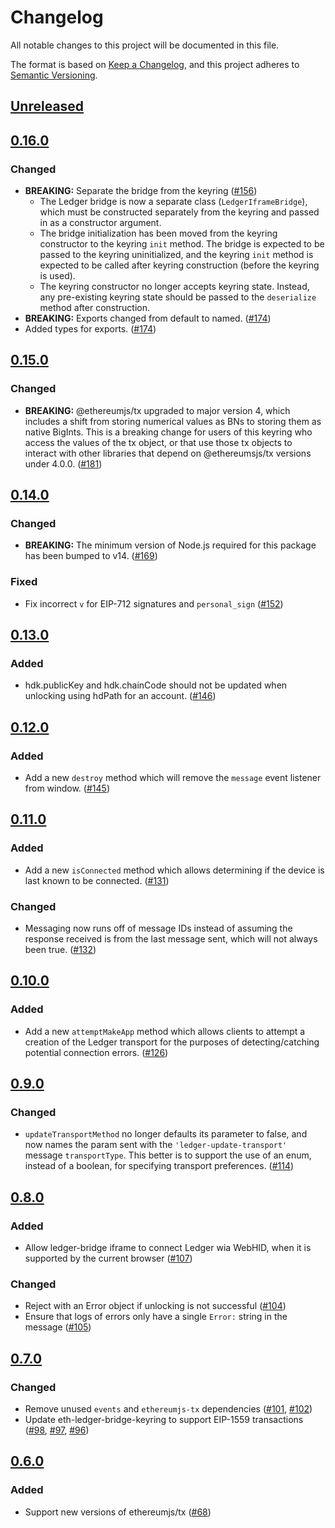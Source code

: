# Changelog
All notable changes to this project will be documented in this file.

The format is based on [Keep a Changelog](https://keepachangelog.com/en/1.0.0/),
and this project adheres to [Semantic Versioning](https://semver.org/spec/v2.0.0.html).

## [Unreleased]

## [0.16.0]
### Changed
- **BREAKING:** Separate the bridge from the keyring ([#156](https://github.com/MetaMask/eth-ledger-bridge-keyring/pull/156))
  - The Ledger bridge is now a separate class (`LedgerIframeBridge`), which must be constructed separately from the keyring and passed in as a constructor argument.
  - The bridge initialization has been moved from the keyring constructor to the keyring `init` method. The bridge is expected to be passed to the keyring uninitialized, and the keyring `init` method is expected to be called after keyring construction (before the keyring is used).
  - The keyring constructor no longer accepts keyring state. Instead, any pre-existing keyring state should be passed to the `deserialize` method after construction.
- **BREAKING:** Exports changed from default to named. ([#174](https://github.com/MetaMask/eth-ledger-bridge-keyring/pull/174))
- Added types for exports. ([#174](https://github.com/MetaMask/eth-ledger-bridge-keyring/pull/174))

## [0.15.0]
### Changed
- **BREAKING:** @ethereumjs/tx upgraded to major version 4, which includes a shift from storing numerical values as BNs to storing them as native BigInts. This is a breaking change for users of this keyring who access the values of the tx object, or that use those tx objects to interact with other libraries that depend on @ethereumsjs/tx versions under 4.0.0. ([#181](https://github.com/MetaMask/eth-ledger-bridge-keyring/pull/181))

## [0.14.0]
### Changed
- **BREAKING:** The minimum version of Node.js required for this package has been bumped to v14. ([#169](https://github.com/MetaMask/eth-ledger-bridge-keyring/pull/169))

### Fixed
- Fix incorrect `v` for EIP-712 signatures and `personal_sign` ([#152](https://github.com/MetaMask/eth-ledger-bridge-keyring/pull/152))

## [0.13.0]
### Added
- hdk.publicKey and hdk.chainCode should not be updated when unlocking using hdPath for an account.  ([#146](https://github.com/MetaMask/eth-ledger-bridge-keyring/pull/146))

## [0.12.0]
### Added
- Add a new `destroy` method which will remove the `message` event listener from window.  ([#145](https://github.com/MetaMask/eth-ledger-bridge-keyring/pull/145))

## [0.11.0]
### Added
- Add a new `isConnected` method which allows determining if the device is last known to be connected.  ([#131](https://github.com/MetaMask/eth-ledger-bridge-keyring/pull/131))

### Changed
- Messaging now runs off of message IDs instead of assuming the response received is from the last message sent, which will not always been true.  ([#132](https://github.com/MetaMask/eth-ledger-bridge-keyring/pull/132))

## [0.10.0]
### Added
- Add a new `attemptMakeApp` method which allows clients to attempt a creation of the Ledger transport for the purposes of detecting/catching potential connection errors.  ([#126](https://github.com/MetaMask/eth-ledger-bridge-keyring/pull/126))

## [0.9.0]
### Changed
- `updateTransportMethod` no longer defaults its parameter to false, and now names the param sent with the `'ledger-update-transport'` message `transportType`. This better is to support the use of an enum, instead of a boolean, for specifying transport preferences.  ([#114](https://github.com/MetaMask/eth-ledger-bridge-keyring/pull/114))

## [0.8.0]
### Added
- Allow ledger-bridge iframe to connect Ledger wia WebHID, when it is supported by the current browser ([#107](https://github.com/MetaMask/eth-ledger-bridge-keyring/pull/107))

### Changed
- Reject with an Error object if unlocking is not successful  ([#104](https://github.com/MetaMask/eth-ledger-bridge-keyring/pull/104))
- Ensure that logs of errors only have a single `Error:` string in the message ([#105](https://github.com/MetaMask/eth-ledger-bridge-keyring/pull/105))

## [0.7.0]
### Changed
- Remove unused `events` and `ethereumjs-tx` dependencies ([#101](https://github.com/MetaMask/eth-ledger-bridge-keyring/pull/101), [#102](https://github.com/MetaMask/eth-ledger-bridge-keyring/pull/102))
- Update eth-ledger-bridge-keyring to support EIP-1559 transactions ([#98](https://github.com/MetaMask/eth-ledger-bridge-keyring/pull/98), [#97](https://github.com/MetaMask/eth-ledger-bridge-keyring/pull/97), [#96](https://github.com/MetaMask/eth-ledger-bridge-keyring/pull/96))

## [0.6.0]
### Added
- Support new versions of ethereumjs/tx ([#68](https://github.com/MetaMask/eth-ledger-bridge-keyring/pull/68))

[Unreleased]: https://github.com/MetaMask/eth-ledger-bridge-keyring/compare/v0.16.0...HEAD
[0.16.0]: https://github.com/MetaMask/eth-ledger-bridge-keyring/compare/v0.15.0...v0.16.0
[0.15.0]: https://github.com/MetaMask/eth-ledger-bridge-keyring/compare/v0.14.0...v0.15.0
[0.14.0]: https://github.com/MetaMask/eth-ledger-bridge-keyring/compare/v0.13.0...v0.14.0
[0.13.0]: https://github.com/MetaMask/eth-ledger-bridge-keyring/compare/v0.12.0...v0.13.0
[0.12.0]: https://github.com/MetaMask/eth-ledger-bridge-keyring/compare/v0.11.0...v0.12.0
[0.11.0]: https://github.com/MetaMask/eth-ledger-bridge-keyring/compare/v0.10.0...v0.11.0
[0.10.0]: https://github.com/MetaMask/eth-ledger-bridge-keyring/compare/v0.9.0...v0.10.0
[0.9.0]: https://github.com/MetaMask/eth-ledger-bridge-keyring/compare/v0.8.0...v0.9.0
[0.8.0]: https://github.com/MetaMask/eth-ledger-bridge-keyring/compare/v0.7.0...v0.8.0
[0.7.0]: https://github.com/MetaMask/eth-ledger-bridge-keyring/compare/v0.6.0...v0.7.0
[0.6.0]: https://github.com/MetaMask/eth-ledger-bridge-keyring/releases/tag/v0.6.0

